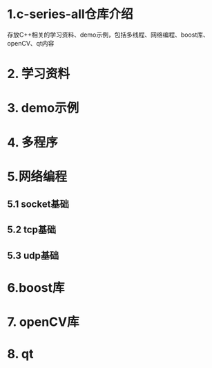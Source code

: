 # 1.c-series-all仓库介绍
存放C++相关的学习资料、demo示例，包括多线程、网络编程、boost库、openCV、qt内容

# 2. 学习资料

# 3. demo示例

# 4. 多程序

# 5.网络编程
## 5.1 socket基础

## 5.2 tcp基础

## 5.3 udp基础

# 6.boost库

# 7. openCV库

# 8. qt
